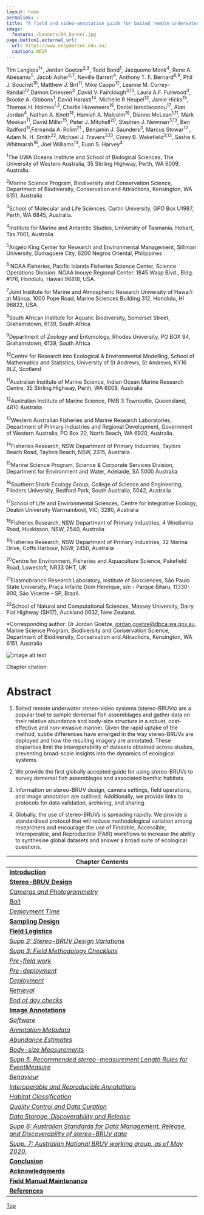 ```yaml
---
layout: home
permalink: /
title: "A field and video-annotation guide for baited remote underwater stereo-video surveys of demersal fish assemblages"
image:
  feature: /banners/04_banner.jpg
page.button1.external_url:
  url: https://www.nespmarine.edu.au/
  caption: NESP
---
```


Tim Langlois<sup>1*</sup>, Jordan Goetze<sup>2,3</sup>, Todd Bond<sup>1</sup>, Jacquomo Monk<sup>4</sup>, Rene A. Abesamis<sup>5</sup>, Jacob Asher<sup>6,7</sup>, Neville Barrett<sup>4</sup>, Anthony T. F. Bernard<sup>8,9</sup>, Phil J. Bouchet<sup>10</sup>, Matthew J. Birt<sup>11</sup>, Mike Cappo<sup>12</sup>, Leanne M. Currey-Randall<sup>12</sup>,Damon Driessen<sup>3</sup> ,David V. Fairclough<sup>3,13</sup>, Laura A.F. Fullwood<sup>3</sup>,<sup>  </sup>Brooke A. Gibbons<sup>1</sup>, David Harasti<sup>14</sup>, Michelle R Heupel<sup>12</sup>, Jamie Hicks<sup>15</sup>, Thomas H. Holmes<sup>1,2</sup>, Charlie Huveneers<sup>16</sup>, Daniel Ierodiaconou<sup>17</sup>, Alan Jordan<sup>4</sup>, Nathan A. Knott<sup>18</sup>, Hamish A. Malcolm<sup>19</sup>, Dianne McLean<sup>1,11</sup>, Mark Meekan<sup>11</sup>, David Miller<sup>15</sup>, Peter J. Mitchell<sup>20</sup>, Stephen J. Newman<sup>3,13</sup>, Ben Radford<sup>11</sup>,Fernanda A. Rolim<sup>21</sup> , Benjamin J. Saunders<sup>3</sup>, Marcus Stowar<sup>12 </sup>, Adam N. H. Smith<sup>22</sup>, Michael J. Travers<sup>3,13</sup>, Corey B. Wakefield<sup>3,13</sup>, Sasha K. Whitmarsh<sup>16</sup>, Joel Williams<sup>14</sup>, Euan S. Harvey<sup>3</sup>

<sup>1</sup>The UWA Oceans Institute and School of Biological Sciences, The University of Western Australia, 35 Stirling Highway, Perth, WA 6009, Australia.

<sup>2</sup>Marine Science Program, Biodiversity and Conservation Science, Department of Biodiversity, Conservation and Attractions, Kensington, WA 6151, Australia

<sup>3</sup>School of Molecular and Life Sciences, Curtin University, GPO Box U1987, Perth, WA 6845, Australia.

<sup>4</sup>Institute for Marine and Antarctic Studies, University of Tasmania, Hobart, Tas 7001, Australia

<sup>5</sup>Angelo King Center for Research and Environmental Management, Silliman University, Dumaguete City, 6200 Negros Oriental, Philippines

<sup>6 </sup>NOAA Fisheries, Pacific Islands Fisheries Science Center, Science Operations Division. NOAA Inouye Regional Center. 1845 Wasp Blvd., Bldg. #176, Honolulu, Hawaii 96818, USA. 

<sup>7</sup>Joint Institute for Marine and Atmospheric Research University of Hawai’i at Mānoa, 1000 Pope Road, Marine Sciences Building 312, Honolulu, HI 96822, USA.

<sup>8</sup>South African Institute for Aquatic Biodiversity, Somerset Street, Grahamstown, 6139, South Africa

<sup>9</sup>Department of Zoology and Entomology, Rhodes University, PO BOX 94, Grahamstown, 6139, South Africa

<sup>10</sup>Centre for Research into Ecological & Environmental Modelling, School of Mathematics and Statistics, University of St Andrews, St Andrews, KY16 9LZ, Scotland

<sup>11</sup>Australian Institute of Marine Science, Indian Ocean Marine Research Centre, 35 Stirling Highway, Perth, WA 6009, Australia

<sup>12</sup>Australian Institute of Marine Science, PMB 3 Townsville, Queensland, 4810 Australia

<sup>13</sup>Western Australian Fisheries and Marine Research Laboratories, Department of Primary Industries and Regional Development, Government of Western Australia, PO Box 20, North Beach, WA 6920, Australia.

<sup>14</sup>Fisheries Research, NSW Department of Primary Industries, Taylors Beach Road, Taylors Beach, NSW, 2315, Australia

<sup>15</sup>Marine Science Program, Science & Corporate Services Division, Department for Environment and Water, Adelaide, SA 5000 Australia

<sup>16</sup>Southern Shark Ecology Group, College of Science and Engineering, Flinders University, Bedford Park, South Australia, 5042, Australia

<sup>17</sup>School of Life and Environmental Sciences, Centre for Integrative Ecology, Deakin University Warrnambool, VIC, 3280, Australia 

<sup>18</sup>Fisheries Research, NSW Department of Primary Industries, 4 Woollamia Road, Huskisson, NSW, 2540, Australia

<sup>19</sup>Fisheries Research, NSW Department of Primary Industries, 32 Marina Drive, Coffs Harbour, NSW, 2450, Australia

<sup>20</sup>Centre for Environment, Fisheries and Aquaculture Science, Pakefield Road, Lowestoft, NR33 0HT, UK

<sup>21</sup>Elasmobranch Research Laboratory, Institute of Biosciences, São Paulo State University, Praça Infante Dom Henrique, s/n - Parque Bitaru, 11330-900, São Vicente - SP, Brazil.

<sup>22</sup>School of Natural and Computational Sciences, Massey University, Dairy Flat Highway (SH17), Auckland 0632, New Zealand.

*Corresponding author: Dr Jordan Goetze, jordan.goetze@dbca.wa.gov.au, Marine Science Program, Biodiversity and Conservation Science, Department of Biodiversity, Conservation and Attractions, Kensington, WA 6151, Australia

![image alt text](/images/figures/image_5.0.png)

Chapter citation:


# Abstract

1. Baited remote underwater stereo-video systems (stereo-BRUVs) are a popular tool to  sample demersal fish assemblages and gather data on their relative abundance and body-size structure in a robust, cost-effective and non-invasive manner. Given the rapid uptake of the method, subtle differences have emerged in the way stereo-BRUVs are deployed and how the resulting imagery are annotated. These disparities limit the interoperability of datasets obtained across studies, preventing broad-scale insights into the dynamics of ecological systems.

2. We provide the first globally accepted guide for using stereo-BRUVs to survey demersal fish assemblages and associated benthic habitats.

3. Information on stereo-BRUV design, camera settings, field operations, and image annotation are outlined. Additionally, we provide links to protocols for data validation, archiving, and sharing.

4. Globally, the use of stereo-BRUVs is spreading rapidly. We provide a standardised protocol that will reduce methodological variation among researchers and encourage the use of Findable, Accessible, Interoperable, and Reproducible (FAIR) workflows to increase the ability to synthesise global datasets and answer a broad suite of ecological questions.


| Chapter Contents                                                                                                                                   |
|----------------------------------------------------------------------------------------------------------------------------------------------------|
|  **[Introduction](https://benthic-bruvs-field-manual.github.io/introduction)**                                                                     | 
|  **[Stereo-BRUV Design](https://benthic-bruvs-field-manual.github.io/stereo-BRUV-design)**                                                         |
|       _[Cameras and Photogrammetry](https://benthic-bruvs-field-manual.github.io/stereo-BRUV-design#cameras-and-photogrammetry)_                   |
|       _[Bait](https://benthic-bruvs-field-manual.github.io/stereo-BRUV-design#bait)_                                                               |
|       _[Deployment Time](https://benthic-bruvs-field-manual.github.io/stereo-BRUV-design#deployment-time)_                                         |
|  **[Sampling Design](https://benthic-bruvs-field-manual.github.io/sampling-design)**                                                               |
|  **[Field Logistics](https://benthic-bruvs-field-manual.github.io/field-logistics)**                                                               |   
|       _[Supp 2: Stereo-BRUV Design Variations](https://benthic-bruvs-field-manual.github.io/field-logistics#supp-2-stereo-bruv-design-variations)_ |
|       _[Supp 3: Field Methodology Checklists](https://benthic-bruvs-field-manual.github.io/field-logistics#supp-3-field-methodology-checklists)_   |
|       _[Pre-field work](https://benthic-bruvs-field-manual.github.io/field-logistics#pre-field-work)_                                              |
|       _[Pre-deployment](https://benthic-bruvs-field-manual.github.io/field-logistics#pre-deployment)_                                              |
|       _[Deployment](https://benthic-bruvs-field-manual.github.io/field-logistics#deployment)_                                                      |
|       _[Retrieval](https://benthic-bruvs-field-manual.github.io/field-logistics#retrieval)_                                                        |
|       _[End of day checks](https://benthic-bruvs-field-manual.github.io/field-logistics#end-of-day-checks)_                                        |           
|  **[Image Annotations](https://benthic-bruvs-field-manual.github.io/image-annotations)**                                                           |
|       _[Software](https://benthic-bruvs-field-manual.github.io/image-annotations#software)_                                                        |
|       _[Annotation Metadata](https://benthic-bruvs-field-manual.github.io/image-annotations#annotation-metadata)_                                  |
|       _[Abundance Estimates](https://benthic-bruvs-field-manual.github.io/image-annotations#abundance-estimates)_                                  |
|       _[Body-size Measurements](https://benthic-bruvs-field-manual.github.io/image-annotations#body-size-measurements)_                            |
|       _[Supp 5. Recommended stereo-measurement Length Rules for EventMeasure](https://benthic-bruvs-field-manual.github.io/image-annotations#supp-5-recommended-stereo-measurement-length-rules-for-eventmeasure)_ |
|       _[Behaviour](https://benthic-bruvs-field-manual.github.io/image-annotations#behaviour)_                                                      |
|       _[Interoperable and Reproducible Annotations](https://benthic-bruvs-field-manual.github.io/image-annotations#interoperable-and-reproducible-annotations)_ |
|       _[Habitat Classification](https://benthic-bruvs-field-manual.github.io/image-annotations#habitat-classification)_                            |
|       _[Quality Control and Data Curation](https://benthic-bruvs-field-manual.github.io/image-annotations#quality-control-and-data-curation)_      |
|       _[Data Storage, Discoverability and Release](https://benthic-bruvs-field-manual.github.io/image-annotations#data-storage-discoverability-and-release)_ |
|       _[Supp 6: Australian Standards for Data Management, Release, and Discoverability of stereo-BRUV data](https://benthic-bruvs-field-manual.github.io/image-annotations#supp-6-australian-standards-for-data-management-release-and-discoverability-of-stereo-bruv-data)_ |
|       _[Supp. 7: Australian National BRUV working group, as of May 2020.](https://benthic-bruvs-field-manual.github.io/image-annotations#supp-7-australian-national-bruv-working-group-as-of-may-2020)_ |
|  **[Conclusion](https://benthic-bruvs-field-manual.github.io/conclusion)**                                                                         |
|  **[Acknowledgments](https://benthic-bruvs-field-manual.github.io/acknowledgments)**                                                               |
|  **[Field Manual Maintenance](https://benthic-bruvs-field-manual.github.io/field-manual-maintenance)**                                             |  
|  **[References](https://benthic-bruvs-field-manual.github.io/references)**                                                                         |                  

<a href="#" class="scrollUpButton">Top</a>